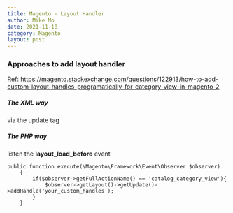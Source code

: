 ```yaml
---
title: Magento - Layout Handler
author: Mike Mo
date: 2021-11-18
category: Magento
layout: post
---
```


### Approaches to add layout handler
Ref: https://magento.stackexchange.com/questions/122913/how-to-add-custom-layout-handles-programatically-for-category-view-in-magento-2

##### The XML way
via the update tag

##### The PHP way
listen the <strong>layout_load_before</strong> event
```
public function execute(\Magento\Framework\Event\Observer $observer)
    {
        if($observer->getFullActionName() == 'catalog_category_view'){
            $observer->getLayout()->getUpdate()->addHandle('your_custom_handles');
        }
    }
```
